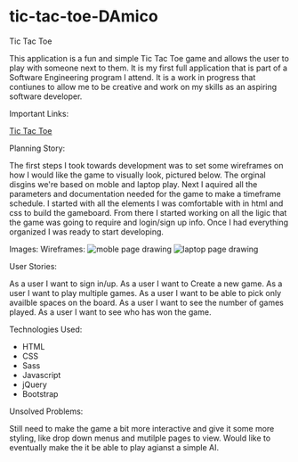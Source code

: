 # tic-tac-toe-DAmico
Tic Tac Toe

This application is a fun and simple Tic Tac Toe game and allows the user to play with someone next to them. It is my first full application that is part of a Software Engineering program I attend. It is a work in progress that contiunes to allow me to be creative and work on my skills as an aspiring software developer.

Important Links:

  <a href="https://loudam88.github.io/tic-tac-toe-DAmico/" rel="nofollow">Tic Tac Toe</a>

Planning Story:

The first steps I took towards development was to set some wireframes on how I would like the game to visually look, pictured below. The orginal disgins we're based on moble and laptop play. Next I aquired all the parameters and documentation needed for the game to make a timeframe schedule.  I started with all the elements I was comfortable with in html and css to build the gameboard.  From there I started working on all the ligic that the game was going to require and login/sign up info. Once I had everything organized I was ready to start developing.

Images:
  Wireframes:
  <img src="https://i.imgur.com/VjcQEYb.jpg" alt="moble page drawing">
  <img src="https://i.imgur.com/73tgtOA.jpg" alt="laptop page drawing">

User Stories:

  As a user I want to sign in/up.
  As a user I want to Create a new game.
  As a user I want to play multiple games.
  As a user I want to be able to pick only availble spaces on the board.
  As a user I want to see the number of games played.
  As a user I want to see who has won the game.

Technologies Used:


  * HTML
  * CSS
  * Sass
  * Javascript
  * jQuery
  * Bootstrap

Unsolved Problems:

Still need to make the game a bit more interactive and give it some more styling, like drop down menus and mutilple pages to view.
Would like to eventually make the it be able to play agianst a simple AI.
